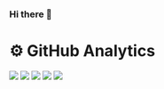 ### Hi there 👋


<h1>⚙️ GitHub Analytics</h1>

<div>

![](https://github-profile-summary-cards.vercel.app/api/cards/profile-details?username=DmitryLukyanov&theme=ocean_dark)
![](https://github-profile-summary-cards.vercel.app/api/cards/repos-per-language?username=DmitryLukyanov&theme=ocean_dark)
![](https://github-profile-summary-cards.vercel.app/api/cards/most-commit-language?username=DmitryLukyanov&theme=ocean_dark)
![](https://github-profile-summary-cards.vercel.app/api/cards/stats?username=DmitryLukyanov&theme=ocean_dark)
![](https://github-profile-summary-cards.vercel.app/api/cards/productive-time?username=DmitryLukyanov&theme=ocean_dark)

</div>

<!--
**DmitryLukyanov/DmitryLukyanov** is a ✨ _special_ ✨ repository because its `README.md` (this file) appears on your GitHub profile.

Here are some ideas to get you started:

- 🔭 I’m currently working on ...
- 🌱 I’m currently learning ...
- 👯 I’m looking to collaborate on ...
- 🤔 I’m looking for help with ...
- 💬 Ask me about ...
- 📫 How to reach me: ...
- 😄 Pronouns: ...
- ⚡ Fun fact: ...
-->
